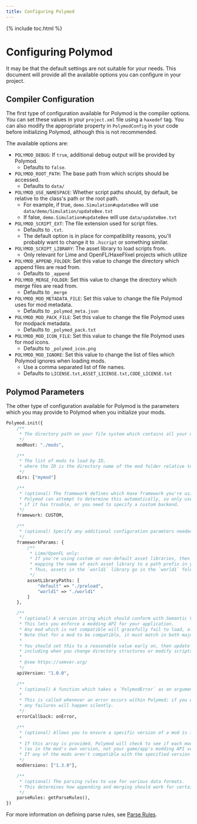 ```yaml
---
title: Configuring Polymod
---
```

{% include toc.html %}

# Configuring Polymod

It may be that the default settings are not suitable for your needs. This document will provide all the available options you can configure in your project.

## Compiler Configuration

The first type of configuration available for Polymod is the compiler options. You can set these values in your `project.xml` file using a `haxedef` tag. You can also modify the appropriate property in `PolymodConfig` in your code before initializing Polymod, although this is not recommended.

The available options are:

- `POLYMOD_DEBUG`: If `true`, additional debug output will be provided by Polymod.
    - Defaults to `false`.
- `POLYMOD_ROOT_PATH`: The base path from which scripts should be accessed.
    - Defaults to `data/`
- `POLYMOD_USE_NAMESPACE`: Whether script paths should, by default, be relative to the class's path or the root path.
    - For example, if true, `demo.Simulation#updateBee` will use `data/demo/Simulation/updateBee.txt`
    - If false, `demo.Simulation#updateBee` will use `data/updateBee.txt`
- `POLYMOD_SCRIPT_EXT`: The file extension used for script files.
    - Defaults to `.txt`.
    - The default option is in place for compatibility reasons, you'll probably want to change it to `.hscript` or something similar.
- `POLYMOD_SCRIPT_LIBRARY`: The asset library to load scripts from.
    - Only relevant for Lime and OpenFL/HaxeFlixel projects which utilize 
- `POLYMOD_APPEND_FOLDER`: Set this value to change the directory which append files are read from.
    - Defaults to `_append`
- `POLYMOD_MERGE_FOLDER`: Set this value to change the directory which merge files are read from.
    - Defaults to `_merge`
- `POLYMOD_MOD_METADATA_FILE`: Set this value to change the file Polymod uses for mod metadata.
    - Defaults to `_polymod_meta.json`
- `POLYMOD_MOD_PACK_FILE`: Set this value to change the file Polymod uses for modpack metadata.
    - Defaults to `_polymod_pack.txt`
- `POLYMOD_MOD_ICON_FILE`: Set this value to change the file Polymod uses for mod icons.
    - Defaults to `_polymod_icon.png`
- `POLYMOD_MOD_IGNORE`: Set this value to change the list of files which Polymod ignores when loading mods. 
    - Use a comma separated list of file names.
    - Defaults to `LICENSE.txt,ASSET_LICENSE.txt,CODE_LICENSE.txt`

## Polymod Parameters

The other type of configuration available for Polymod is the parameters which you may provide to Polymod when you initialize your mods.

```haxe
Polymod.init({
    /**
     * The directory path on your file system which contains all your mods.
     */
    modRoot: "./mods",

    /**
     * The list of mods to load by ID,
     * where the ID is the directory name of the mod folder relative to `modRoot`.
     */
    dirs: ["mymod"]

    /**
     * (optional) The framework defines which Haxe framework you're using to load assets, which determines what backend to use.
     * Polymod can attempt to determine this automatically, so only use this option
     * if it has trouble, or you need to specify a custom backend.
     */
    framework: CUSTOM,

    /**
     * (optional) Specify any additional configuration paramters needed for your specific Haxe framework.
     */
    frameworkParams: {
        /**
         * Lime/OpenFL only:
         * If you're using custom or non-default asset libraries, then you must provide a key=>value store
         * mapping the name of each asset library to a path prefix in your mod structure.
         * Thus, assets in the `world1` library go in the `world1` folder within your mod folder, etc.
         */
        assetLibraryPaths: [
            "default" => "./preload",
			"world1" => "./world1"
        ]
    },

    /**
     * (optional) A version string which should conform with Semantic Versioning 2.0 standards.
     * This lets you enforce a modding API for your application.
     * Any mod which is not compatible will gracefully fail to load, allowing you to notify the user that the mod needs to be updated.
     * Note that for a mod to be compatible, it must match in both major, minor, AND patch versions.
     * 
     * You should set this to a reasonable value early on, then update it whenever you change how mods interact with your application,
     * including when you change directory structures or modify scripts in a way that introduces breaking changes.
     * 
     * @see https://semver.org/
     */
    apiVersion: "1.0.0",

    /**
     * (optional) A function which takes a `PolymodError` as an argument.
     * 
     * This is called whenever an error occurs within Polymod; if you do not provide a function to call here,
     * any failures will happen silently.
     */
    errorCallback: onError,

    /**
     * (optional) Allows you to ensure a specific version of a mod is loaded by Polymod.
     * 
     * If this array is provided, Polymod will check to see if each mod you attempt to load matches a particular version
     * (as in the mod's own version, not your game/app's modding API version).
     * If any of the mods aren't compatible with the specified version numbers,`errorCallback` will receive a `PARAM_MOD_VERSIONS` error.
     */
    modVersions: ["1.3.0"],

    /**
     * (optional) The parsing rules to use for various data formats.
     * This determines how appending and merging should work for certain file extensions or even specific file names.
     */
    parseRules: getParseRules(),
})
```

For more information on defining parse rules, see [Parse Rules](./parse-rules).
